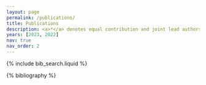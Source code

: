 ```yaml
---
layout: page
permalink: /publications/
title: Publications
description: <a>*</a> denotes equal contribution and joint lead authorship.
years: [2023, 2022]
nav: true
nav_order: 2
---
```


<!-- _pages/publications.md -->

<!-- Bibsearch Feature -->

{% include bib_search.liquid %}

<div class="publications">

{% bibliography %}

</div>
